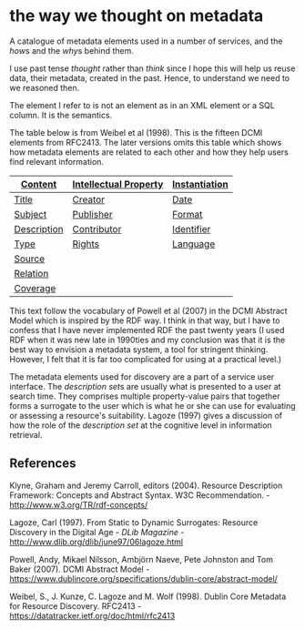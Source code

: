 # the way we thought on metadata

A catalogue of metadata elements used in a number of services, and the
*how*s and the *why*s behind them.

I use past tense *thought* rather than *think* since I hope this will
help us reuse data, their metadata, created in the past. Hence, to
understand we need to we reasoned then.

The element I refer to is not an element as in an XML element or a SQL
column. It is the semantics.

The table below is from Weibel et al (1998). This is the fifteen DCMI
elements from RFC2413. The later versions omits this table which shows
how metadata elements are related to each other and how they help
users find relevant information.

|[Content](content/README.md)|[Intellectual Property](intellectual-property/README.md)|[Instantiation](instantiation/README.md)|
| ------------ |:--------------------- |:------------- |
| [Title](content/README.md#title)|[Creator](intellectual-property/README.md#creator)|[Date](instantiation/README.md#date)|
| [Subject](content/README.md#subject)|[Publisher](intellectual-property/README.md#publisher)|[Format](instantiation/README.md#format)|
| [Description](content/README.md#description)|[Contributor](intellectual-property/README.md#contributor)|[Identifier](instantiation/README.md#identifier)    |
| [Type](content/README.md#type)|[Rights](intellectual-property/README.md#rights)|[Language](instantiation/README.md#language)|
| [Source](content/README.md#source)|
| [Relation](content/README.md#relation)|
| [Coverage](content/README.md#coverage)|

This text follow the vocabulary of Powell et al (2007) in the DCMI
Abstract Model which is inspired by the RDF way. I think in that way,
but I have to confess that I have never implemented RDF the past
twenty years (I used RDF when it was new late in 1990ties and my
conclusion was that it is the best way to envision a metadata system,
a tool for stringent thinking. However, I felt that it is far too complicated
for using at a practical level.)

The metadata elements used for discovery are a part of a service user
interface. The *description set*s are usually what is presented to a
user at search time. They comprises multiple property-value pairs that
together forms a surrogate to the user which is what he or she can use
for evaluating or assessing a resource's suitability. Lagoze (1997)
gives a discussion of how the role of the *description set* at the
cognitive level in information retrieval.

## References

Klyne, Graham and Jeremy Carroll, editors (2004). Resource Description Framework: Concepts and Abstract Syntax. W3C Recommendation. -
 http://www.w3.org/TR/rdf-concepts/

Lagoze, Carl (1997). From Static to Dynamic Surrogates: Resource Discovery in the Digital Age - *DLib Magazine* -
http://www.dlib.org/dlib/june97/06lagoze.html

Powell, Andy, Mikael Nilsson, Ambjörn Naeve, Pete Johnston and Tom Baker (2007). DCMI Abstract Model - https://www.dublincore.org/specifications/dublin-core/abstract-model/

Weibel, S., J. Kunze, C. Lagoze and M. Wolf (1998). Dublin Core Metadata for Resource Discovery. RFC2413 -
https://datatracker.ietf.org/doc/html/rfc2413
                                                   














